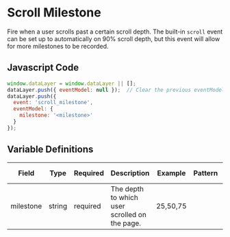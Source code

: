 # Scroll Milestone

Fire when a user scrolls past a certain scroll depth. The built-in `scroll` event can be set up to automatically on 90% scroll depth, but this event will allow for more milestones to be recorded.

## Javascript Code

```js
window.dataLayer = window.dataLayer || [];
dataLayer.push({ eventModel: null });  // Clear the previous eventModel object.
dataLayer.push({
  event: 'scroll_milestone',
  eventModel: {
    milestone: '<milestone>'
  }
});
```

## Variable Definitions

|Field|Type|Required|Description|Example|Pattern|Min Length|Max Length|Minimum|Maximum|Multiple Of|
| --- | --- | --- | --- | --- | --- | --- | --- | --- | --- | --- |
|milestone|string|required|The depth to which user scrolled on the page.|25,50,75|
